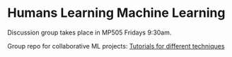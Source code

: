 # Humans Learning Machine Learning 
Discussion group takes place in MP505 Fridays 9:30am.

Group repo for collaborative ML projects:
[Tutorials for different techniques](guides/)
